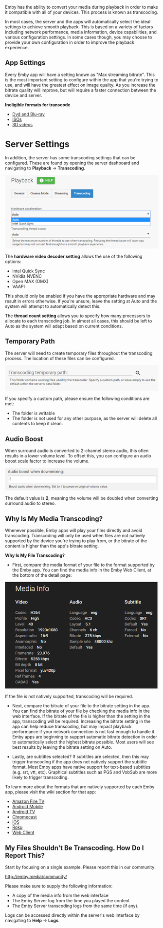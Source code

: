 Emby has the ability to convert your media during playback in order to make it compatible with all of your devices. This process is known as transcoding.

In most cases, the server and the apps will automatically select the ideal settings to achieve smooth playback. This is based on a variety of factors including network performance, media information, device capabilities, and various configuration settings. In some cases though, you may choose to provide your own configuration in order to improve the playback experience.

## App Settings

Every Emby app will have a setting known as "Max streaming bitrate". This is the most important setting to configure within the app that you're trying to use, and will have the greatest effect on image quality. As you increase the bitrate quality will improve, but will require a faster connection between the device and server.

**Ineligible formats for transcode**
* [Dvd and Blu-ray](Movie%20naming#dvd-and-blu-ray)
* [ISOs](Movie%20naming#isos)
* [3D videos](Movie%20naming#3d-videos)

# Server Settings

In addition, the server has some transcoding settings that can be configured. These are found by opening the server dashboard and navigating to **Playback** -> **Transcoding**.

![](images/server/transcoding1.png)

The **hardware video decoder setting** allows the use of the following options:

* Intel Quick Sync
* NVidia NVENC
* Open MAX (OMX)
* VAAPI


This should only be enabled if you have the appropriate hardware and may result in errors otherwise. If you're unsure, leave the setting at Auto and the system will attempt to automatically detect this.

The **thread count setting** allows you to specify how many processors to allocate to each transcoding job. In almost all cases, this should be left to Auto as the system will adapt based on current conditions.

## Temporary Path

The server will need to create temporary files throughout the transcoding process. The location of these files can be configured.

![](images/server/transcoding2.png)

If you specify a custom path, please ensure the following conditions are met:

* The folder is writable
* The folder is not used for any other purpose, as the server will delete all contents to keep it clean.

## Audio Boost

When surround audio is converted to 2-channel stereo audio, this often results in a lower volume level. To offset this, you can configure an audio boost scale factor to increase the volume.

![](images/server/transcoding3.png)

The default value is **2**, meaning the volume will be doubled when converting surround audio to stereo.

## Why Is My Media Transcoding?

Whenever possible, Emby apps will play your files directly and avoid transcoding. Transcoding will only be used when files are not natively supported by the device you're trying to play from, or the bitrate of the content is higher than the app's bitrate setting.

**Why Is My File Transcoding?**

* First, compare the media format of your file to the format supported by the Emby app. You can find the media info in the Emby Web Client, at the bottom of the detail page:

![](images/server/mediainfo.png)

If the file is not natively supported, transcoding will be required.

* Next, compare the bitrate of your file to the bitrate setting in the app. You can find the bitrate of your file by checking the media info in the web interface. If the bitrate of the file is higher than the setting in the app, transcoding will be required. Increasing the bitrate setting in the app can help reduce transcoding, but may impact playback performance if your network connection is not fast enough to handle it. Emby apps are beginning to support automatic bitrate detection in order to automatically select the highest bitrate possible. Most users will see best results by leaving the bitrate setting on Auto.

* Lastly, are subtitles selected? If subtitles are selected, then this may trigger transcoding if the app does not natively support the subtitle format. Most Emby apps have native support for text-based subtitles (e.g. srt, vtt, etc). Graphical subtitles such as PGS and VobSub are more likely to trigger transcoding.

To learn more about the formats that are natively supported by each Emby app, please visit the wiki section for that app:

* [Amazon Fire TV](Fire%20TV)
* [Android Mobile](Android%20Mobile)
* [Android TV](Android%20TV)
* [Chromecast](Chromecast)
* [iOS](iOS)
* [Roku](Roku)
* [Web Client](Web%20Client)

## My Files Shouldn't Be Transcoding. How Do I Report This?

Start by focusing on a single example. Please report this in our community:

http://emby.media/community/

Please make sure to supply the following information:

* A copy of the media info from the web interface
* The Emby Server log from the time you played the content
* The Emby Server transcoding logs from the same time (if any).

Logs can be accessed directly within the server's web interface by navigating to **Help** -> **Logs**.